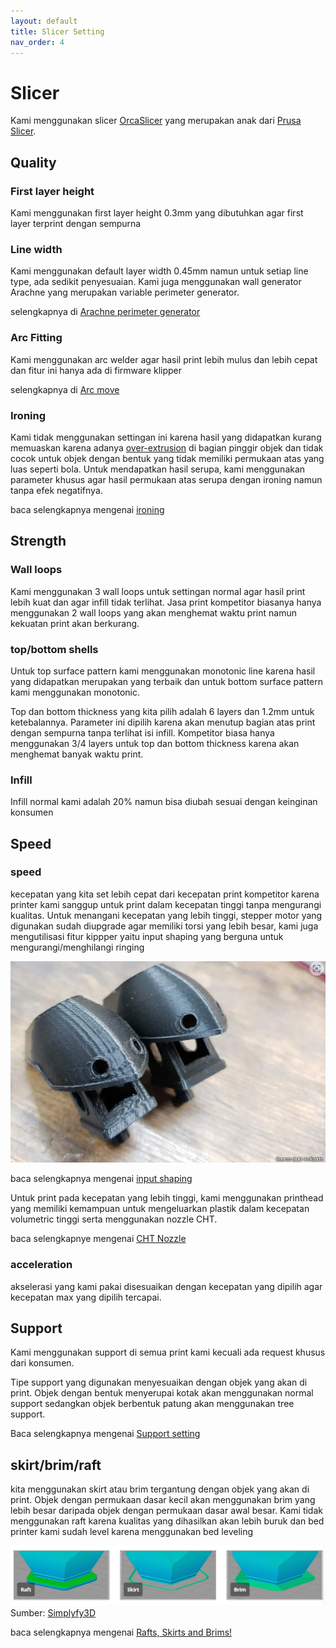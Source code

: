 ```yaml
---
layout: default
title: Slicer Setting
nav_order: 4
---
```


# Slicer

Kami menggunakan slicer [OrcaSlicer](https://github.com/SoftFever/OrcaSlicer) yang merupakan anak dari [Prusa Slicer](https://www.prusa3d.com/page/prusaslicer_424/). 

## Quality

### First layer height

Kami menggunakan first layer height 0.3mm yang dibutuhkan agar first layer terprint dengan sempurna

### Line width

Kami menggunakan default layer width 0.45mm namun untuk setiap line type, ada sedikit penyesuaian. Kami juga menggunakan wall generator Arachne yang merupakan variable perimeter generator.

selengkapnya di [Arachne perimeter generator](https://all3dp.com/2/cura-ironing-3d-printing-ironing/)

### Arc Fitting

Kami menggunakan arc welder agar hasil print lebih mulus dan lebih cepat dan fitur ini hanya ada di firmware klipper

selengkapnya di [Arc move](https://wiki.bambulab.com/en/software/bambu-studio/high-speed-print-at-quality)

### Ironing

Kami tidak menggunakan settingan ini karena hasil yang didapatkan kurang memuaskan karena adanya [over-extrusion](https://3dsolved.com/over-extrusion-curling-on-corners-how-to-easily-fix-it/) di bagian pinggir objek dan tidak cocok untuk objek dengan bentuk yang tidak memiliki permukaan atas yang luas seperti bola. Untuk mendapatkan hasil serupa, kami menggunakan parameter khusus agar hasil permukaan atas serupa dengan ironing namun tanpa efek negatifnya. 

baca selengkapnya mengenai [ironing](https://all3dp.com/2/cura-ironing-3d-printing-ironing/)

## Strength

### Wall loops

Kami menggunakan 3 wall loops untuk settingan normal agar hasil print lebih kuat dan agar infill tidak terlihat. Jasa print kompetitor biasanya hanya menggunakan 2 wall loops yang akan menghemat waktu print namun kekuatan print akan berkurang. 

### top/bottom shells

Untuk top surface pattern kami menggunakan monotonic line karena hasil yang didapatkan merupakan yang terbaik dan untuk bottom surface pattern kami menggunakan monotonic.

Top dan bottom thickness yang kita pilih adalah 6 layers dan 1.2mm untuk ketebalannya. Parameter ini dipilih karena akan menutup bagian atas print dengan sempurna tanpa terlihat isi infill. Kompetitor biasa hanya menggunakan 3/4 layers untuk top dan bottom thickness karena akan menghemat banyak waktu print. 

### Infill 

Infill normal kami adalah 20% namun bisa diubah sesuai dengan keinginan konsumen

## Speed

### speed

kecepatan yang kita set lebih cepat dari kecepatan print kompetitor karena printer kami sanggup untuk print dalam kecepatan tinggi tanpa mengurangi kualitas. Untuk menangani kecepatan yang lebih tinggi, stepper motor yang digunakan sudah diupgrade agar memiliki torsi yang lebih besar, kami juga mengutilisasi fitur kippper yaitu input shaping yang berguna untuk mengurangi/menghilangi ringing

![](./images/InputShaping.jpg)

baca selengkapnya mengenai [input shaping](https://all3dp.com/2/klipper-input-shaping-simply-explained/)

Untuk print pada kecepatan yang lebih tinggi, kami menggunakan printhead yang memiliki kemampuan untuk mengeluarkan plastik dalam kecepatan volumetric tinggi serta menggunakan nozzle CHT.

baca selengkapnye mengenai [CHT Nozzle](https://www.cnckitchen.com/blog/bondtech-cht-high-flow-nozzle-reviewed)

### acceleration

akselerasi yang kami pakai disesuaikan dengan kecepatan yang dipilih agar kecepatan max yang dipilih tercapai. 

## Support

Kami menggunakan support di semua print kami kecuali ada request khusus dari konsumen. 

Tipe support yang digunakan menyesuaikan dengan objek yang akan di print. Objek dengan bentuk menyerupai kotak akan menggunakan normal support sedangkan objek berbentuk patung akan menggunakan tree support.

Baca selengkapnya mengenai [Support setting](https://wiki.bambulab.com/en/software/bambu-studio/support)

## skirt/brim/raft

kita menggunakan skirt atau brim tergantung dengan objek yang akan di print. Objek dengan permukaan dasar kecil akan menggunakan brim yang lebih besar daripada objek dengan permukaan dasar awal besar. Kami tidak menggunakan raft karena kualitas yang dihasilkan akan lebih buruk dan bed printer kami sudah level karena menggunakan bed leveling

![](./images/SkirtType.jpg)
Sumber: [Simplyfy3D](https://www.simplify3d.com/resources/articles/rafts-skirts-and-brims/)

baca selengkapnya mengenai [Rafts, Skirts and Brims!](https://www.simplify3d.com/resources/articles/rafts-skirts-and-brims/)



